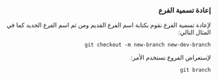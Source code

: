 


### <div dir=rtl> إعادة تسمية الفرع <dir>

<div dir=rtl>
لإعادة تسمية الفرع نقوم بكتابة اسم الفرع القديم ومن ثم اسم الفرع الجديد كما في المثال التالي:

``
git checkout -m new-branch new-dev-branch
``

لإستعراض الفروع نستخدم الأمر:

``
git branch
``
<div>

